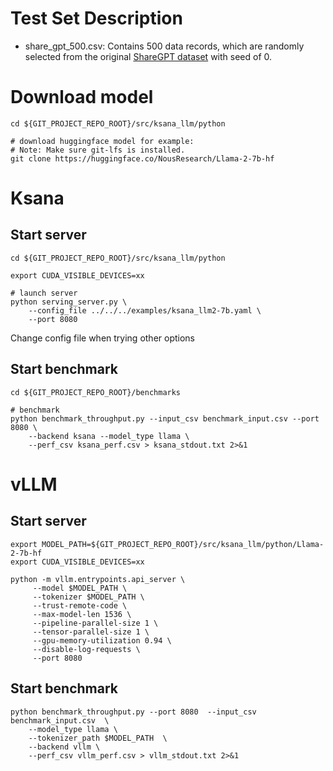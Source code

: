 # Test Set Description
 - share_gpt_500.csv: Contains 500 data records, which are randomly selected  from 
  the original [ShareGPT dataset](https://huggingface.co/datasets/anon8231489123/ShareGPT_Vicuna_unfiltered) with seed of 0.

# Download model
```
cd ${GIT_PROJECT_REPO_ROOT}/src/ksana_llm/python

# download huggingface model for example:
# Note: Make sure git-lfs is installed.
git clone https://huggingface.co/NousResearch/Llama-2-7b-hf

```

# Ksana
## Start server
```
cd ${GIT_PROJECT_REPO_ROOT}/src/ksana_llm/python

export CUDA_VISIBLE_DEVICES=xx

# launch server
python serving_server.py \
    --config_file ../../../examples/ksana_llm2-7b.yaml \
    --port 8080
```
Change config file when trying other options

## Start benchmark
```
cd ${GIT_PROJECT_REPO_ROOT}/benchmarks

# benchmark
python benchmark_throughput.py --input_csv benchmark_input.csv --port 8080 \
    --backend ksana --model_type llama \
    --perf_csv ksana_perf.csv > ksana_stdout.txt 2>&1
```

# vLLM
## Start server
```
export MODEL_PATH=${GIT_PROJECT_REPO_ROOT}/src/ksana_llm/python/Llama-2-7b-hf
export CUDA_VISIBLE_DEVICES=xx

python -m vllm.entrypoints.api_server \
     --model $MODEL_PATH \
     --tokenizer $MODEL_PATH \
     --trust-remote-code \
     --max-model-len 1536 \
     --pipeline-parallel-size 1 \
     --tensor-parallel-size 1 \
     --gpu-memory-utilization 0.94 \
     --disable-log-requests \
     --port 8080 
```

## Start benchmark
```
python benchmark_throughput.py --port 8080  --input_csv benchmark_input.csv  \
    --model_type llama \
    --tokenizer_path $MODEL_PATH  \
    --backend vllm \
    --perf_csv vllm_perf.csv > vllm_stdout.txt 2>&1
```

